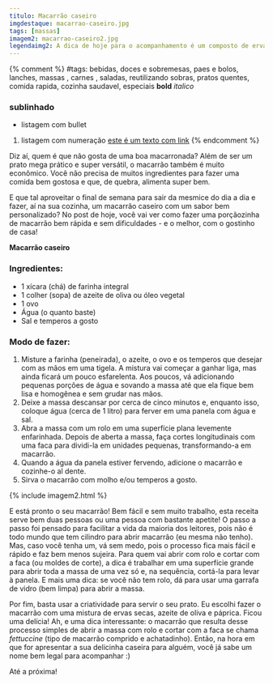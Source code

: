 ```yaml
---
titulo: Macarrão caseiro
imgdestaque: macarrao-caseiro.jpg
tags: [massas]
imagem2: macarrao-caseiro2.jpg
legendaimg2: A dica de hoje para o acompanhamento é um composto de ervas secas com páprica e azeite de oliva. Huuum!
---
```

{% comment %}
#tags: bebidas, doces e sobremesas, paes e bolos, lanches, massas , carnes , saladas, reutilizando sobras, pratos quentes, comida rapida, cozinha saudavel, especiais
**bold**
*italico*
### sublinhado
* listagem com bullet
1. listagem com numeração
[este é um texto com link](https://www.enderecodolink.com)
{% endcomment %}

Diz aí, quem é que não gosta de uma boa macarronada? Além de ser um prato mega prático e super versátil, o macarrão também é muito econômico. Você não precisa de muitos ingredientes para fazer uma comida bem gostosa e que, de quebra, alimenta super bem. 

E que tal aproveitar o final de semana para sair da mesmice do dia a dia e fazer, aí na sua cozinha, um macarrão caseiro com um sabor bem personalizado? No post de hoje, você vai ver como fazer uma porçãozinha de macarrão bem rápida e sem dificuldades - e o melhor, com o gostinho de casa!

**Macarrão caseiro**

### Ingredientes:

* 1 xícara (chá) de farinha integral
* 1 colher (sopa) de azeite de oliva ou óleo vegetal
* 1 ovo
* Água (o quanto baste)
* Sal e temperos a gosto

### Modo de fazer:

1. Misture a farinha (peneirada), o azeite, o ovo e os temperos que desejar com as mãos em uma tigela. A mistura vai começar a ganhar liga, mas ainda ficará um pouco esfarelenta. Aos poucos, vá adicionando pequenas porções de água e sovando a massa até que ela fique bem lisa e homogênea e sem grudar nas mãos. 
2. Deixe a massa descansar por cerca de cinco minutos e, enquanto isso, coloque água (cerca de 1 litro) para ferver em uma panela com água e sal. 
3. Abra a massa com um rolo em uma superfície plana levemente enfarinhada. Depois de aberta a massa, faça cortes longitudinais com uma faca para dividi-la em unidades pequenas, transformando-a em macarrão. 
4. Quando a água da panela estiver fervendo, adicione o macarrão e cozinhe-o al dente. 
5. Sirva o macarrão com molho e/ou temperos a gosto. 

{% include imagem2.html %}

E está pronto o seu macarrão! Bem fácil e sem muito trabalho, esta receita serve bem duas pessoas ou uma pessoa com bastante apetite! O passo a passo foi pensado para facilitar a vida da maioria dos leitores, pois não é todo mundo que tem cilindro para abrir macarrão (eu mesma não tenho). Mas, caso você tenha um, vá sem medo, pois o processo fica mais fácil e rápido e faz bem menos sujeira. Para quem vai abrir com rolo e cortar com a faca (ou moldes de corte), a dica é trabalhar em uma superfície grande para abrir toda a massa de uma vez só e, na sequência, cortá-la para levar à panela. E mais uma dica: se você não tem rolo, dá para usar uma garrafa de vidro (bem limpa) para abrir a massa. 

Por fim, basta usar a criatividade para servir o seu prato. Eu escolhi fazer o macarrão com uma mistura de ervas secas, azeite de oliva e páprica. Ficou uma delícia! Ah, e uma dica interessante: o macarrão que resulta desse processo simples de abrir a massa com rolo e cortar com a faca se chama *fettuccine* (tipo de macarrão comprido e achatadinho). Então, na hora em que for apresentar a sua delicinha caseira para alguém, você já sabe um nome bem legal para acompanhar :)

Até a próxima!
